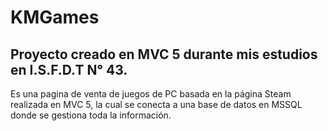 <h1>KMGames</h1>

<h2>Proyecto creado en MVC 5 durante mis estudios en I.S.F.D.T N° 43.</h2>

Es una pagina de venta de juegos de PC basada en la página Steam realizada en MVC 5, la cual se conecta a una base de datos en MSSQL donde se gestiona toda la información.
